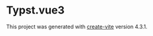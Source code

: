 # Typst.vue3

This project was generated with [create-vite](https://github.com/vitejs/vite/tree/main/packages/create-vite) version 4.3.1.
